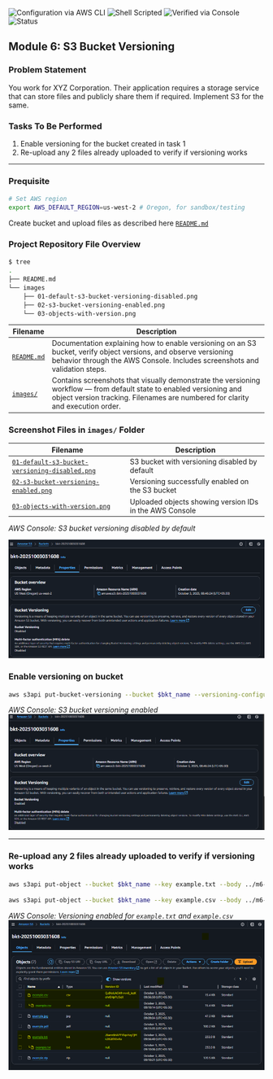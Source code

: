 ![Configuration via AWS CLI](https://img.shields.io/badge/Configuration-AWS%20CLI-blue?logo=amazon-aws)
![Shell Scripted](https://img.shields.io/badge/Scripted-Bash-green?logo=gnu-bash)
![Verified via Console](https://img.shields.io/badge/Verified-AWS%20Console-yellow?logo=amazon-aws)
![Status](https://img.shields.io/badge/Status-Completed-brightgreen)

## Module 6: S3 Bucket Versioning

### Problem Statement
You work for XYZ Corporation. Their application requires a storage service that can store files and publicly share them if required. Implement S3 for the same.

### Tasks To Be Performed
1. Enable versioning for the bucket created in task 1
2. Re-upload any 2 files already uploaded to verify if versioning works


---
### Prequisite
```bash
# Set AWS region
export AWS_DEFAULT_REGION=us-west-2 # Oregon, for sandbox/testing
```
Create bucket and upload files as described here [`README.md`](../m6-a01-s3-bkt-create/README.md) 

### Project Repository File Overview
```bash
$ tree
.
├── README.md
└── images
    ├── 01-default-s3-bucket-versioning-disabled.png
    ├── 02-s3-bucket-versioning-enabled.png
    └── 03-objects-with-version.png
```
| Filename | Description |
|----------|-------------|
| [`README.md`](README.md) | Documentation explaining how to enable versioning on an S3 bucket, verify object versions, and observe versioning behavior through the AWS Console. Includes screenshots and validation steps. |
| [`images/`](images/) | Contains screenshots that visually demonstrate the versioning workflow — from default state to enabled versioning and object version tracking. Filenames are numbered for clarity and execution order. |

### Screenshot Files in `images/` Folder

| Filename | Description |
|----------|-------------|
| [`01-default-s3-bucket-versioning-disabled.png`](images/01-default-s3-bucket-versioning-disabled.png) | S3 bucket with versioning disabled by default |
| [`02-s3-bucket-versioning-enabled.png`](images/02-s3-bucket-versioning-enabled.png) | Versioning successfully enabled on the S3 bucket |
| [`03-objects-with-version.png`](images/03-objects-with-version.png) | Uploaded objects showing version IDs in the AWS Console |


*AWS Console: S3 bucket versioning disabled by default*

![S3 bucket versioning disabled](images/01-default-s3-bucket-versioning-disabled.png)


### Enable versioning on bucket
```bash
aws s3api put-bucket-versioning --bucket $bkt_name --versioning-configuration Status=Enabled
```
*AWS Console: S3 bucket versioning enabled*
![S3 bucket versioning enabled](images/02-s3-bucket-versioning-enabled.png)

---

### Re-upload any 2 files already uploaded to verify if versioning works

```bash
aws s3api put-object --bucket $bkt_name --key example.txt --body ../m6-a01-s3-bkt-create/example.txt
```
```bash
aws s3api put-object --bucket $bkt_name --key example.csv --body ../m6-a01-s3-bkt-create/example.csv
```
*AWS Console: Versioning enabled for `example.txt` and `example.csv`*
![Objects with versions](images/03-objects-with-version.png)




<!--
# Cleanup
aws s3api delete-object --bucket $bkt_name --key example.pdf
aws s3api delete-object --bucket $bkt_name --key example.txt
aws s3api delete-object --bucket $bkt_name --key example.jpg
aws s3api delete-object --bucket $bkt_name --key example.csv
aws s3api delete-object --bucket $bkt_name --key example.zip
-->
